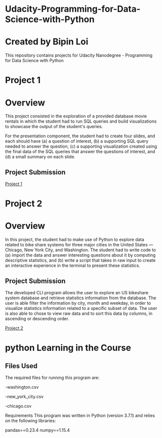 # Udacity-Programming-for-Data-Science-with-Python

# Created by Bipin Loi
This repository contains projects for Udacity Nanodegree - Programming for Data Science with Python

# Project 1
# Overview
This project consisted in the exploration of a provided database movie rentals in which the student had to run SQL queries and build visualizations to showcase the output of the student's queries.

For the presentation component, the student had to create four slides, and each should have (a) a question of interest, (b) a supporting SQL query needed to answer the question, (c) a supporting visualization created using the final data of the SQL queries that answer the questions of interest, and (d) a small summary on each slide.

## Project Submission
[Project 1](https://github.com/loibipin/Udacity-Programming-for-Data-Science-with-Python/tree/master/Project%201%20SQL)


# Project 2


# Overview
In this project, the student had to make use of Python to explore data related to bike share systems for three major cities in the United States — Chicago, New York City, and Washington. The student had to write code to (a) import the data and answer interesting questions about it by computing descriptive statistics, and (b) write a script that takes in raw input to create an interactive experience in the terminal to present these statistics.

## Project Submission

The developed CLI program allows the user to explore an US bikeshare system database and retrieve statistics information from the database. The user is able filter the information by city, month and weekday, in order to visualize statistics information related to a specific subset of data. The user is also able to chose to view raw data and to sort this data by columns, in ascending or descending order.

[Project 2](https://github.com/loibipin/Udacity-Programming-for-Data-Science-with-Python/tree/master/Project%202%20Python)


# python Learning in the Course

## Files Used
The required files for running this program are:

  -washington.csv
  
  -new_york_city.csv
  
  -chicago.csv

Requirements
This program was written in Python (version 3.7.1) and relies on the following libraries:

pandas==0.23.4
numpy==1.15.4

